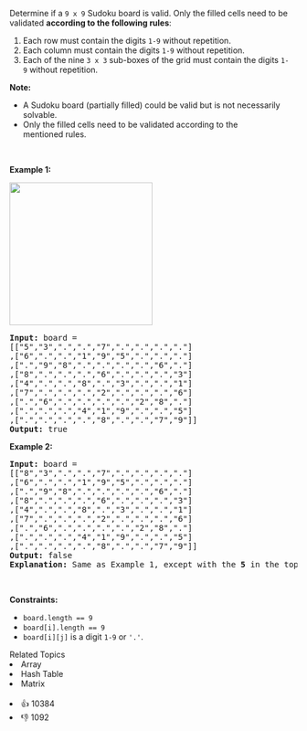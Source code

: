 <p>Determine if a&nbsp;<code>9 x 9</code> Sudoku board&nbsp;is valid.&nbsp;Only the filled cells need to be validated&nbsp;<strong>according to the following rules</strong>:</p>

<ol> 
 <li>Each row&nbsp;must contain the&nbsp;digits&nbsp;<code>1-9</code> without repetition.</li> 
 <li>Each column must contain the digits&nbsp;<code>1-9</code>&nbsp;without repetition.</li> 
 <li>Each of the nine&nbsp;<code>3 x 3</code> sub-boxes of the grid must contain the digits&nbsp;<code>1-9</code>&nbsp;without repetition.</li> 
</ol>

<p><strong>Note:</strong></p>

<ul> 
 <li>A Sudoku board (partially filled) could be valid but is not necessarily solvable.</li> 
 <li>Only the filled cells need to be validated according to the mentioned&nbsp;rules.</li> 
</ul>

<p>&nbsp;</p> 
<p><strong class="example">Example 1:</strong></p> 
<img src="https://upload.wikimedia.org/wikipedia/commons/thumb/f/ff/Sudoku-by-L2G-20050714.svg/250px-Sudoku-by-L2G-20050714.svg.png" style="height:250px; width:250px" /> 
<pre>
<strong>Input:</strong> board = 
[["5","3",".",".","7",".",".",".","."]
,["6",".",".","1","9","5",".",".","."]
,[".","9","8",".",".",".",".","6","."]
,["8",".",".",".","6",".",".",".","3"]
,["4",".",".","8",".","3",".",".","1"]
,["7",".",".",".","2",".",".",".","6"]
,[".","6",".",".",".",".","2","8","."]
,[".",".",".","4","1","9",".",".","5"]
,[".",".",".",".","8",".",".","7","9"]]
<strong>Output:</strong> true
</pre>

<p><strong class="example">Example 2:</strong></p>

<pre>
<strong>Input:</strong> board = 
[["8","3",".",".","7",".",".",".","."]
,["6",".",".","1","9","5",".",".","."]
,[".","9","8",".",".",".",".","6","."]
,["8",".",".",".","6",".",".",".","3"]
,["4",".",".","8",".","3",".",".","1"]
,["7",".",".",".","2",".",".",".","6"]
,[".","6",".",".",".",".","2","8","."]
,[".",".",".","4","1","9",".",".","5"]
,[".",".",".",".","8",".",".","7","9"]]
<strong>Output:</strong> false
<strong>Explanation:</strong> Same as Example 1, except with the <strong>5</strong> in the top left corner being modified to <strong>8</strong>. Since there are two 8's in the top left 3x3 sub-box, it is invalid.
</pre>

<p>&nbsp;</p> 
<p><strong>Constraints:</strong></p>

<ul> 
 <li><code>board.length == 9</code></li> 
 <li><code>board[i].length == 9</code></li> 
 <li><code>board[i][j]</code> is a digit <code>1-9</code> or <code>'.'</code>.</li> 
</ul>

<div><div>Related Topics</div><div><li>Array</li><li>Hash Table</li><li>Matrix</li></div></div><br><div><li>👍 10384</li><li>👎 1092</li></div>